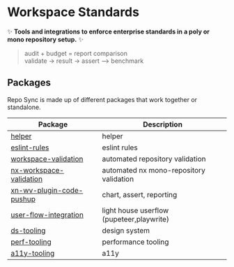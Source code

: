 # Workspace Standards

✨ **Tools and integrations to enforce enterprise standards in a poly or mono repository setup.** ✨

> audit       +         budget  =  report comparison  
> validate -> result -> assert --> benchmark  

## Packages

Repo Sync is made up of different packages that work together or standalone.

| Package                                 | Description                                                                      |
|-----------------------------------------| -------------------------------------------------------------------------------- |
| [helper](./docs)                        | helper                                                                           |
| [eslint-rules](./docs)                  | eslint rules                                                                     |
| [workspace-validation](./docs)          | automated repository validation                                                  |
| [nx-workspace-validation](./docs)       | automated nx mono-repository validation                                          |
| [xn-wv-plugin-code-pushup](./docs)      | chart, assert, reporting                                                         |
| [user-flow-integration](./docs)         | light house userflow (pupeteer,playwrite)                                        |
| [ds-tooling](./docs)                    | design system                                                                    |
| [perf-tooling](./docs)                  | performance tooling                                                              |
| [a11y-tooling](./docs)                  | a11y                                                                             |
